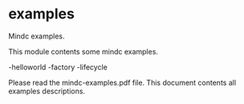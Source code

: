 examples
==============

Mindc examples.

This module contents some mindc examples.

-helloworld
-factory
-lifecycle

Please read the mindc-examples.pdf file. This document contents
all examples descriptions.
